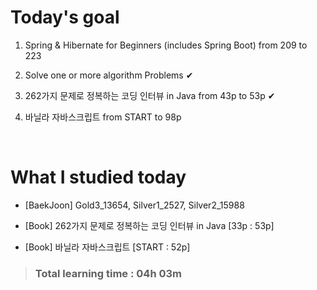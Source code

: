 # Today's goal

1. Spring & Hibernate for Beginners (includes Spring Boot) from 209 to 223

2. Solve one or more algorithm Problems ✔

3. 262가지 문제로 정복하는 코딩 인터뷰 in Java from 43p to 53p ✔

4. 바닐라 자바스크립트 from START to 98p

<br>

# What I studied today

* [BaekJoon] Gold3_13654, Silver1_2527, Silver2_15988

* [Book] 262가지 문제로 정복하는 코딩 인터뷰 in Java [33p : 53p]

* [Book] 바닐라 자바스크립트 [START : 52p]

><h3>Total learning time : 04h 03m</h3>